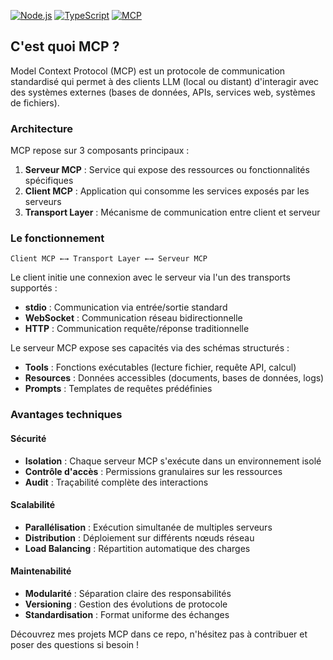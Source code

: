 [![Node.js](https://img.shields.io/badge/Node.js-18%2B-green.svg)](https://nodejs.org/)
[![TypeScript](https://img.shields.io/badge/TypeScript-5.0%2B-blue.svg)](https://www.typescriptlang.org/)
[![MCP](https://img.shields.io/badge/Protocol-MCP-orange.svg)](https://modelcontextprotocol.io/)

## C'est quoi MCP ?

Model Context Protocol (MCP) est un protocole de communication standardisé qui permet à des clients LLM (local ou distant) d'interagir avec des systèmes externes (bases de données, APIs, services web, systèmes de fichiers).

### Architecture

MCP repose sur 3 composants principaux :

1. **Serveur MCP** : Service qui expose des ressources ou fonctionnalités spécifiques
2. **Client MCP** : Application qui consomme les services exposés par les serveurs
3. **Transport Layer** : Mécanisme de communication entre client et serveur

### Le fonctionnement

```
Client MCP ←→ Transport Layer ←→ Serveur MCP
```

Le client initie une connexion avec le serveur via l'un des transports supportés :
- **stdio** : Communication via entrée/sortie standard
- **WebSocket** : Communication réseau bidirectionnelle
- **HTTP** : Communication requête/réponse traditionnelle


Le serveur MCP expose ses capacités via des schémas structurés :
- **Tools** : Fonctions exécutables (lecture fichier, requête API, calcul)
- **Resources** : Données accessibles (documents, bases de données, logs)
- **Prompts** : Templates de requêtes prédéfinies


### Avantages techniques

#### Sécurité
- **Isolation** : Chaque serveur MCP s'exécute dans un environnement isolé
- **Contrôle d'accès** : Permissions granulaires sur les ressources
- **Audit** : Traçabilité complète des interactions

#### Scalabilité
- **Parallélisation** : Exécution simultanée de multiples serveurs
- **Distribution** : Déploiement sur différents nœuds réseau
- **Load Balancing** : Répartition automatique des charges

#### Maintenabilité
- **Modularité** : Séparation claire des responsabilités
- **Versioning** : Gestion des évolutions de protocole
- **Standardisation** : Format uniforme des échanges


Découvrez mes projets MCP dans ce repo, n'hésitez pas à contribuer et poser des questions si besoin !
